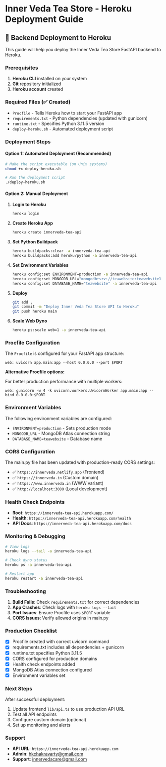 # Inner Veda Tea Store - Heroku Deployment Guide

## 🍃 Backend Deployment to Heroku

This guide will help you deploy the Inner Veda Tea Store FastAPI backend to Heroku.

### Prerequisites

1. **Heroku CLI** installed on your system
2. **Git** repository initialized
3. **Heroku account** created

### Required Files (✅ Created)

- `Procfile` - Tells Heroku how to start your FastAPI app
- `requirements.txt` - Python dependencies (updated with gunicorn)
- `runtime.txt` - Specifies Python 3.11.5 version
- `deploy-heroku.sh` - Automated deployment script

### Deployment Steps

#### Option 1: Automated Deployment (Recommended)

```bash
# Make the script executable (on Unix systems)
chmod +x deploy-heroku.sh

# Run the deployment script
./deploy-heroku.sh
```

#### Option 2: Manual Deployment

1. **Login to Heroku**
   ```bash
   heroku login
   ```

2. **Create Heroku App**
   ```bash
   heroku create innerveda-tea-api
   ```

3. **Set Python Buildpack**
   ```bash
   heroku buildpacks:clear -a innerveda-tea-api
   heroku buildpacks:add heroku/python -a innerveda-tea-api
   ```

4. **Set Environment Variables**
   ```bash
   heroku config:set ENVIRONMENT=production -a innerveda-tea-api
   heroku config:set MONGODB_URL="mongodb+srv://teawebsite:teawebsite123@teawebsite.ezdqheb.mongodb.net/?retryWrites=true&w=majority&appName=teawebsite" -a innerveda-tea-api
   heroku config:set DATABASE_NAME="teawebsite" -a innerveda-tea-api
   ```

5. **Deploy**
   ```bash
   git add .
   git commit -m "Deploy Inner Veda Tea Store API to Heroku"
   git push heroku main
   ```

6. **Scale Web Dyno**
   ```bash
   heroku ps:scale web=1 -a innerveda-tea-api
   ```

### Procfile Configuration

The `Procfile` is configured for your FastAPI app structure:

```
web: uvicorn app.main:app --host 0.0.0.0 --port $PORT
```

**Alternative Procfile options:**

For better production performance with multiple workers:
```
web: gunicorn -w 4 -k uvicorn.workers.UvicornWorker app.main:app --bind 0.0.0.0:$PORT
```

### Environment Variables

The following environment variables are configured:

- `ENVIRONMENT=production` - Sets production mode
- `MONGODB_URL` - MongoDB Atlas connection string
- `DATABASE_NAME=teawebsite` - Database name

### CORS Configuration

The main.py file has been updated with production-ready CORS settings:

- ✅ `https://innerveda.netlify.app` (Frontend)
- ✅ `https://innerveda.in` (Custom domain)
- ✅ `https://www.innerveda.in` (WWW variant)
- ✅ `http://localhost:3000` (Local development)

### Health Check Endpoints

- **Root**: `https://innerveda-tea-api.herokuapp.com/`
- **Health**: `https://innerveda-tea-api.herokuapp.com/health`
- **API Docs**: `https://innerveda-tea-api.herokuapp.com/docs`

### Monitoring & Debugging

```bash
# View logs
heroku logs --tail -a innerveda-tea-api

# Check dyno status
heroku ps -a innerveda-tea-api

# Restart app
heroku restart -a innerveda-tea-api
```

### Troubleshooting

1. **Build Fails**: Check `requirements.txt` for correct dependencies
2. **App Crashes**: Check logs with `heroku logs --tail`
3. **Port Issues**: Ensure Procfile uses `$PORT` variable
4. **CORS Issues**: Verify allowed origins in main.py

### Production Checklist

- [x] Procfile created with correct uvicorn command
- [x] requirements.txt includes all dependencies + gunicorn
- [x] runtime.txt specifies Python 3.11.5
- [x] CORS configured for production domains
- [x] Health check endpoints added
- [x] MongoDB Atlas connection configured
- [x] Environment variables set

### Next Steps

After successful deployment:

1. Update frontend `lib/api.ts` to use production API URL
2. Test all API endpoints
3. Configure custom domain (optional)
4. Set up monitoring and alerts

### Support

- **API URL**: `https://innerveda-tea-api.herokuapp.com`
- **Admin**: hkchakravarty@gmail.com
- **Support**: innervedacare@gmail.com
